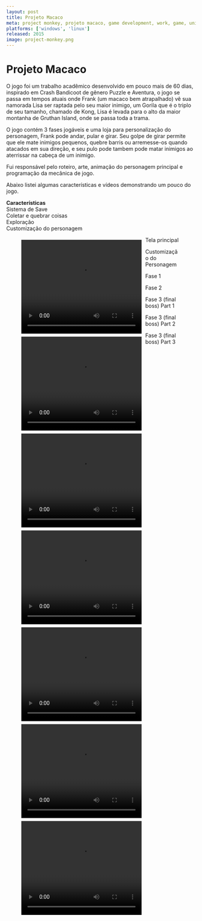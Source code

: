 ```yaml
---
layout: post
title: Projeto Macaco
meta: project monkey, projeto macaco, game development, work, game, unity
platforms: ['windows', 'linux']
released: 2015
image: project-monkey.png
---
```


# Projeto Macaco #

<p>O jogo foi um trabalho acadêmico desenvolvido em pouco mais de 60 dias, inspirado em Crash Bandicoot de gênero Puzzle e Aventura, o jogo se passa em tempos atuais onde Frank (um macaco bem atrapalhado) vê sua namorada Lisa ser raptada pelo seu maior inimigo, um Gorila que é o triplo de seu tamanho, chamado de Kong, Lisa é levada para o alto da maior montanha de Gruthan Island, onde se passa toda a trama.</p>

<p>O jogo contém 3 fases jogáveis e uma loja para personalização do personagem, Frank pode andar, pular e girar. Seu golpe de girar permite que ele mate inimigos pequenos, quebre barris ou arremesse-os quando atacados em sua direção, e seu pulo pode tambem pode matar inimigos ao aterrissar na cabeça de um inimigo.</p>

<p>Fui responsável pelo roteiro, arte, animação do personagem principal e programação da mecânica de jogo.</p>

<p>Abaixo listei algumas características e vídeos demonstrando um pouco do jogo.</p>


<b>Características</b><br/>
Sistema de Save<br/>
Coletar e quebrar coisas<br/>
Exploração<br/>
Customização do personagem<br/>

<figure>
    <video width="320" height="250" style="float:left;margin: 8px 10px 0 0" controls>
      <source src="http://yuriwithowsky.github.io/video/MAinScene.mp4" type="video/mp4">
    </video>
    <figcaption>Tela principal</figcaption>
</figure>

<figure>
    <video width="320" height="250" style="float:left;margin: 8px 10px 0 0" controls>
      <source src="http://yuriwithowsky.github.io/video/CustomScene.mp4" type="video/mp4">
    </video>
      <figcaption>Customização do Personagem</figcaption>
</figure>

<figure>
    <video width="320" height="250" style="float:left;margin: 8px 10px 0 0" controls>
      <source src="http://yuriwithowsky.github.io/video/Fase1Scene.mp4" type="video/mp4">
    </video>
  <figcaption>Fase 1</figcaption>
</figure>

<figure>
    <video width="320" height="250" style="float:left;margin: 8px 10px 0 0" controls>
      <source src="http://yuriwithowsky.github.io/video/Fase2Scene.mp4" type="video/mp4">
    </video>
  <figcaption>Fase 2</figcaption>
</figure>

<figure>
    <video width="320" height="250" style="float:left;margin: 8px 10px 0 0" controls>
      <source src="http://yuriwithowsky.github.io/video/Fase3pt1.mp4" type="video/mp4">
    </video>
  <figcaption>Fase 3 (final boss) Part 1</figcaption>
</figure>

<figure>
    <video width="320" height="250" style="float:left;margin: 8px 10px 0 0" controls>
      <source src="http://yuriwithowsky.github.io/video/Fase3pt2.mp4" type="video/mp4">
    </video>
  <figcaption>Fase 3 (final boss) Part 2</figcaption>
</figure>

<figure>
    <video width="320" height="250" style="float:left;margin: 8px 10px 0 0" controls>
      <source src="http://yuriwithowsky.github.io/video/Fase3pt3.mp4" type="video/mp4">
    </video>
  <figcaption>Fase 3 (final boss) Part 3</figcaption>
</figure>
